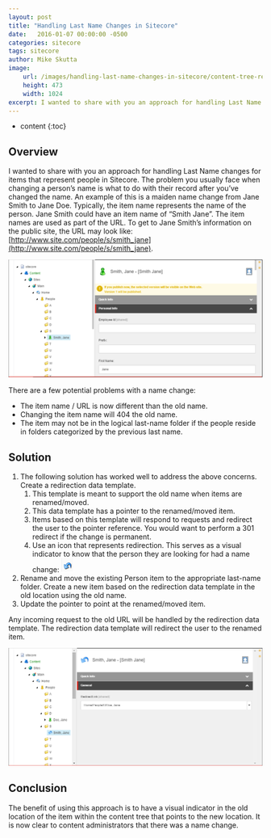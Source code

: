 ```yaml
---
layout: post
title: "Handling Last Name Changes in Sitecore"
date:   2016-01-07 00:00:00 -0500
categories: sitecore
tags: sitecore
author: Mike Skutta
image:
    url: /images/handling-last-name-changes-in-sitecore/content-tree-redirect.png
    height: 473
    width: 1024
excerpt: I wanted to share with you an approach for handling Last Name changes for items that represent people in Sitecore. The problem you usually face when changing a person’s name is what to do with their record after you’ve changed the name. An example of this is a maiden name change from Jane Smith to Jane Doe. Typically, the item name represents the name of the person. Jane Smith could have an item name of “Smith Jane.” The item names are used as part of the URL. To get to Jane Smith’s information on the public site, the URL may look like http://www.site.com/people/s/smith_jane.
---
```


* content
{:toc}

## Overview

I wanted to share with you an approach for handling Last Name changes for items that represent people in Sitecore. The problem you usually face when changing a person’s name is what to do with their record after you’ve changed the name. An example of this is a maiden name change from Jane Smith to Jane Doe. Typically, the item name represents the name of the person. Jane Smith could have an item name of “Smith Jane”. The item names are used as part of the URL. To get to Jane Smith’s information on the public site, the URL may look like: [http://www.site.com/people/s/smith_jane](http://www.site.com/people/s/smith_jane).

![Content Tree](/images/handling-last-name-changes-in-sitecore/content-tree.png)

There are a few potential problems with a name change:
* The item name / URL is now different than the old name.
* Changing the item name will 404 the old name.
* The item may not be in the logical last-name folder if the people reside in folders categorized by the previous last name.

## Solution

1. The following solution has worked well to address the above concerns.
Create a redirection data template.
    1. This template is meant to support the old name when items are renamed/moved.
    1. This data template has a pointer to the renamed/moved item.
    1. Items based on this template will respond to requests and redirect the user to the pointer reference. You would want to perform a 301 redirect if the change is permanent.
    1. Use an icon that represents redirection. This serves as a visual indicator to know that the person they are looking for had a name change: ![Icon](/images/handling-last-name-changes-in-sitecore/icon.png)
1. Rename and move the existing Person item to the appropriate last-name folder.
Create a new item based on the redirection data template in the old location using the old name.
1. Update the pointer to point at the renamed/moved item.

Any incoming request to the old URL will be handled by the redirection data template. The redirection data template will redirect the user to the renamed item.

![Content Tree Redirect](/images/handling-last-name-changes-in-sitecore/content-tree-redirect.png)

## Conclusion

The benefit of using this approach is to have a visual indicator in the old location of the item within the content tree that points to the new location. It is now clear to content administrators that there was a name change.